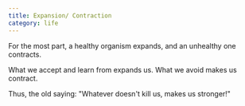 ```yaml
---
title: Expansion/ Contraction
category: life
---
```


For the most part,
a healthy organism expands,
and an unhealthy one contracts.

What we accept and learn from
expands us.
What we avoid
makes us contract.

Thus,
the old saying:
"Whatever doesn't kill us,
makes us stronger!"
